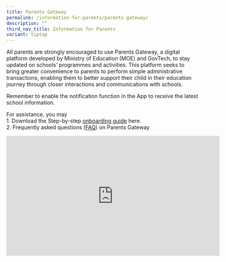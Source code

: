 ```yaml
---
title: Parents Gateway
permalink: /information-for-parents/parents-gateway/
description: ""
third_nav_title: Information for Parents
variant: tiptap
---
```

<p>All parents are strongly encouraged to use Parents Gateway, a digital
platform developed by Ministry of Education (MOE) and GovTech, to stay
updated on schools’ programmes and activities. This platform seeks to bring
greater convenience to parents to perform simple administrative transactions,
enabling them to better support their child in their education journey
through closer interactions and communications with schools.</p>
<p>Remember to enable the notification function in the App to receive the
latest school information.</p>
<p></p>
<p>For assistance, you may
<br>1. Download the Step-by-step&nbsp;<a href="/files/Guides/User Guide for Parents Gateway.pdf" rel="noopener" target="_blank">onboarding guide</a>&nbsp;here.
<br>2. Frequently asked questions (<a href="/files/PG%20FAQs%20for%20Parents.pdf" rel="noopener" target="_blank">FAQ</a>)
on Parents Gateway</p>
<div class="iframe-wrapper">
<iframe height="315" width="560" allowfullscreen="true" frameborder="0" src="https://www.youtube.com/embed/tW9jwyuovOo"></iframe>
</div>
<p></p>